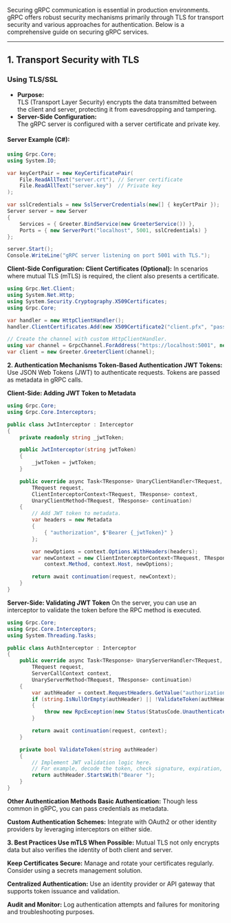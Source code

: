 Securing gRPC communication is essential in production environments. gRPC offers robust security mechanisms primarily through TLS for transport security and various approaches for authentication. Below is a comprehensive guide on securing gRPC services.

---

## 1. Transport Security with TLS

### **Using TLS/SSL**
- **Purpose:**  
  TLS (Transport Layer Security) encrypts the data transmitted between the client and server, protecting it from eavesdropping and tampering.
- **Server-Side Configuration:**  
  The gRPC server is configured with a server certificate and private key.
  
#### **Server Example (C#):**
```csharp
using Grpc.Core;
using System.IO;

var keyCertPair = new KeyCertificatePair(
    File.ReadAllText("server.crt"), // Server certificate
    File.ReadAllText("server.key")  // Private key
);

var sslCredentials = new SslServerCredentials(new[] { keyCertPair });
Server server = new Server
{
    Services = { Greeter.BindService(new GreeterService()) },
    Ports = { new ServerPort("localhost", 5001, sslCredentials) }
};

server.Start();
Console.WriteLine("gRPC server listening on port 5001 with TLS.");
```

**Client-Side Configuration:
Client Certificates (Optional):**
In scenarios where mutual TLS (mTLS) is required, the client also presents a certificate.

```csharp
using Grpc.Net.Client;
using System.Net.Http;
using System.Security.Cryptography.X509Certificates;
using Grpc.Core;

var handler = new HttpClientHandler();
handler.ClientCertificates.Add(new X509Certificate2("client.pfx", "password"));

// Create the channel with custom HttpClientHandler.
using var channel = GrpcChannel.ForAddress("https://localhost:5001", new GrpcChannelOptions { HttpHandler = handler });
var client = new Greeter.GreeterClient(channel);
```

**2. Authentication Mechanisms
Token-Based Authentication
JWT Tokens:**
Use JSON Web Tokens (JWT) to authenticate requests. Tokens are passed as metadata in gRPC calls.

**Client-Side: Adding JWT Token to Metadata**
```csharp
using Grpc.Core;
using Grpc.Core.Interceptors;

public class JwtInterceptor : Interceptor
{
    private readonly string _jwtToken;

    public JwtInterceptor(string jwtToken)
    {
        _jwtToken = jwtToken;
    }

    public override async Task<TResponse> UnaryClientHandler<TRequest, TResponse>(
        TRequest request,
        ClientInterceptorContext<TRequest, TResponse> context,
        UnaryClientMethod<TRequest, TResponse> continuation)
    {
        // Add JWT token to metadata.
        var headers = new Metadata
        {
            { "authorization", $"Bearer {_jwtToken}" }
        };

        var newOptions = context.Options.WithHeaders(headers);
        var newContext = new ClientInterceptorContext<TRequest, TResponse>(
            context.Method, context.Host, newOptions);

        return await continuation(request, newContext);
    }
}
```

**Server-Side: Validating JWT Token**
On the server, you can use an interceptor to validate the token before the RPC method is executed.

```csharp
using Grpc.Core;
using Grpc.Core.Interceptors;
using System.Threading.Tasks;

public class AuthInterceptor : Interceptor
{
    public override async Task<TResponse> UnaryServerHandler<TRequest, TResponse>(
        TRequest request, 
        ServerCallContext context, 
        UnaryServerMethod<TRequest, TResponse> continuation)
    {
        var authHeader = context.RequestHeaders.GetValue("authorization");
        if (string.IsNullOrEmpty(authHeader) || !ValidateToken(authHeader))
        {
            throw new RpcException(new Status(StatusCode.Unauthenticated, "Invalid or missing token"));
        }

        return await continuation(request, context);
    }

    private bool ValidateToken(string authHeader)
    {
        // Implement JWT validation logic here.
        // For example, decode the token, check signature, expiration, etc.
        return authHeader.StartsWith("Bearer ");
    }
}
```

**Other Authentication Methods
Basic Authentication:**
Though less common in gRPC, you can pass credentials as metadata.

**Custom Authentication Schemes:**
Integrate with OAuth2 or other identity providers by leveraging interceptors on either side.

**3. Best Practices
Use mTLS When Possible:**
Mutual TLS not only encrypts data but also verifies the identity of both client and server.

**Keep Certificates Secure:**
Manage and rotate your certificates regularly. Consider using a secrets management solution.

**Centralized Authentication:**
Use an identity provider or API gateway that supports token issuance and validation.

**Audit and Monitor:**
Log authentication attempts and failures for monitoring and troubleshooting purposes.